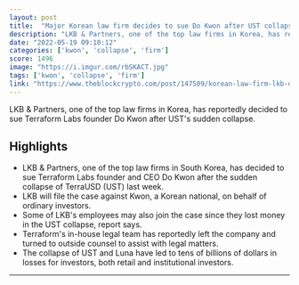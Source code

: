 ```yaml
---
layout: post
title:  "Major Korean law firm decides to sue Do Kwon after UST collapse"
description: "LKB & Partners, one of the top law firms in Korea, has reportedly decided to sue Terraform Labs founder Do Kwon after UST's sudden collapse."
date: "2022-05-19 09:10:12"
categories: ['kwon', 'collapse', 'firm']
score: 1496
image: "https://i.imgur.com/rbSKACT.jpg"
tags: ['kwon', 'collapse', 'firm']
link: "https://www.theblockcrypto.com/post/147509/korean-law-firm-lkb-decides-to-sue-do-kwon-terra-ust-collapse"
---
```


LKB & Partners, one of the top law firms in Korea, has reportedly decided to sue Terraform Labs founder Do Kwon after UST's sudden collapse.

## Highlights

- LKB & Partners, one of the top law firms in South Korea, has decided to sue Terraform Labs founder and CEO Do Kwon after the sudden collapse of TerraUSD (UST) last week.
- LKB will file the case against Kwon, a Korean national, on behalf of ordinary investors.
- Some of LKB's employees may also join the case since they lost money in the UST collapse, report says.
- Terraform's in-house legal team has reportedly left the company and turned to outside counsel to assist with legal matters.
- The collapse of UST and Luna have led to tens of billions of dollars in losses for investors, both retail and institutional investors.

---
